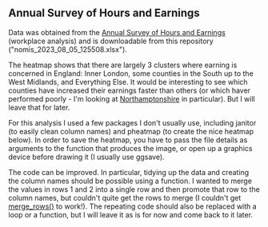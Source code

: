 ## Annual Survey of Hours and Earnings

Data was obtained from the [Annual Survey of Hours and Earnings](https://www.nomisweb.co.uk/query/select/getdatasetbytheme.asp?opt=3&theme=&subgrp=) (workplace analysis) and is downloadable from this repository ("nomis_2023_08_05_125508.xlsx").

The heatmap shows that there are largely 3 clusters where earning is concerned in England: Inner London, some counties in the South up to the West Midlands, and Everything Else. It would be interesting to see which counties have increased their earnings faster than others (or which haver performed poorly - I'm looking at [Northamptonshire](https://www.northantslive.news/news/northamptonshire-news/two-years-after-northamptonshire-county-4209584) in particular). But I will leave that for later.

For this analysis I used a few packages I don't usually use, including janitor (to easily clean column names) and pheatmap (to create the nice heatmap below). In order to save the heatmap, you have to pass the file details as arguments to the function that produces the image, or open up a graphics device before drawing it (I usually use ggsave).

The code can be improved. In particular, tidying up the data and creating the column names should be possible using a function. I wanted to merge the values in rows 1 and 2 into a single row and then promote that row to the column names, but couldn't quite get the rows to merge (I couldn't get [merge_rows()](https://search.r-project.org/CRAN/refmans/unpivotr/html/merge_cells.html) to work!). The repeating code should also be replaced with a loop or a function, but I will leave it as is for now and come back to it later.
